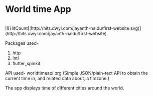 # World time App

<br>
[![HitCount](http://hits.dwyl.com/jayanth-naidu/first-website.svg)](http://hits.dwyl.com/jayanth-naidu/first-website)

Packages used-
1) http
2) intl
3) flutter_spinkit

API used-
worldtimeapi.org
(Simple JSON/plain-text API to obtain the current time in, and related data about, a timzone.)

The app displays time of different cities around the world.
